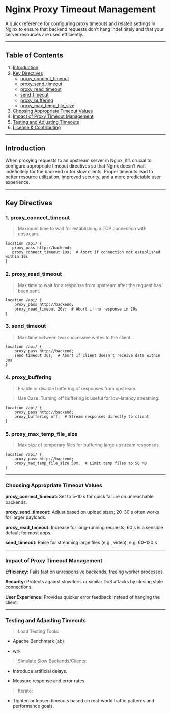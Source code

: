 # Nginx Proxy Timeout Management

A quick reference for configuring proxy timeouts and related settings in Nginx to ensure that backend requests don’t hang indefinitely and that your server resources are used efficiently.

---

## Table of Contents

1. [Introduction](#introduction)  
2. [Key Directives](#key-directives)  
   - [proxy_connect_timeout](#proxy_connect_timeout)  
   - [proxy_send_timeout](#proxy_send_timeout)  
   - [proxy_read_timeout](#proxy_read_timeout)  
   - [send_timeout](#send_timeout)  
   - [proxy_buffering](#proxy_buffering)  
   - [proxy_max_temp_file_size](#proxy_max_temp_file_size) 
3. [Choosing Appropriate Timeout Values](#choosing-appropriate-timeout-values)  
4. [Impact of Proxy Timeout Management](#impact-of-proxy-timeout-management)  
5. [Testing and Adjusting Timeouts](#testing-and-adjusting-timeouts)  
6. [License & Contributing](#license--contributing)  

---

## Introduction

When proxying requests to an upstream server in Nginx, it’s crucial to configure appropriate timeout directives so that Nginx doesn’t wait indefinitely for the backend or for slow clients. Proper timeouts lead to better resource utilization, improved security, and a more predictable user experience.

---

## Key Directives

### 1. proxy_connect_timeout

> Maximum time to wait for establishing a TCP connection with upstream.  
```nginx
location /api/ {
   proxy_pass http://backend;
   proxy_connect_timeout 10s;  # Abort if connection not established within 10s
}
```

### 2. proxy_read_timeout
> Max time to wait for a response from upstream after the request has been sent.
```nginx
location /api/ {
    proxy_pass http://backend;
    proxy_read_timeout 20s;  # Abort if no response in 20s
}
```

### 3. send_timeout
> Max time between two successive writes to the client.
```nginx
location /api/ {
    proxy_pass http://backend;
    send_timeout 30s;  # Abort if client doesn’t receive data within 30s
}
```
### 4. proxy_buffering
> Enable or disable buffering of responses from upstream.

> Use Case: Turning off buffering is useful for low-latency streaming.
```nginx
location /api/ {
    proxy_pass http://backend;
    proxy_buffering off;  # Stream responses directly to client
}
```
### 5. proxy_max_temp_file_size
> Max size of temporary files for buffering large upstream responses.
```nginx
location /api/ {
    proxy_pass http://backend;
    proxy_max_temp_file_size 50m;  # Limit temp files to 50 MB
}
```
---
### Choosing Appropriate Timeout Values
**proxy_connect_timeout:**
Set to 5–10 s for quick failure on unreachable backends.

**proxy_send_timeout:**
Adjust based on upload sizes; 20–30 s often works for larger payloads.

**proxy_read_timeout:**
Increase for long-running requests; 60 s is a sensible default for most apps.

**send_timeout:**
Raise for streaming large files (e.g., video), e.g. 60–120 s

---
### Impact of Proxy Timeout Management
**Efficiency:**
Fails fast on unresponsive backends, freeing worker processes.

**Security:**
Protects against slow‐loris or similar DoS attacks by closing stale connections.

**User Experience:**
Provides quicker error feedback instead of hanging the client.

---
### Testing and Adjusting Timeouts
> Load Testing Tools:

- Apache Benchmark (ab)

- wrk

> Simulate Slow Backends/Clients:

- Introduce artificial delays.

- Measure response and error rates.

> Iterate:

- Tighten or loosen timeouts based on real-world traffic patterns and performance goals.

